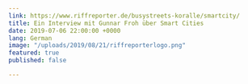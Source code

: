 ```yaml
---
link: https://www.riffreporter.de/busystreets-koralle/smartcity/
title: Ein Interview mit Gunnar Froh über Smart Cities
date: 2019-07-06 22:00:00 +0000
lang: German
image: "/uploads/2019/08/21/riffreporterlogo.png"
featured: true
published: false

---
```

